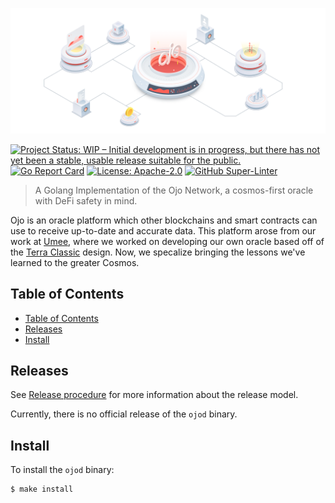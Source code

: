 <!-- markdownlint-disable MD041 -->
<!-- markdownlint-disable MD013 -->

![Logo!](assets/ojo.png)

[![Project Status: WIP – Initial development is in progress, but there has not yet been a stable, usable release suitable for the public.](https://www.repostatus.org/badges/latest/wip.svg)](https://www.repostatus.org/#wip)
[![Go Report Card](https://goreportcard.com/badge/github.com/ojo-network/ojo?style=flat-square)](https://goreportcard.com/report/github.com/ojo-network/ojo)
[![License: Apache-2.0](https://img.shields.io/github/license/ojo-network/ojo.svg?style=flat-square)](https://github.com/ojo-network/ojo/blob/main/LICENSE)
[![GitHub Super-Linter](https://img.shields.io/github/workflow/status/ojo-network/ojo/Lint?style=flat-square&label=Lint)](https://github.com/marketplace/actions/super-linter)

> A Golang Implementation of the Ojo Network, a cosmos-first oracle
> with DeFi safety in mind.

Ojo is an oracle platform which other blockchains and smart contracts can use to receive
up-to-date and accurate data. This platform arose from our work at
[Umee](https://github.com/umee-network/umee), where we worked on developing our
own oracle based off of the [Terra Classic](https://github.com/terra-money/classic-core) design.
Now, we specalize bringing the lessons we've learned to the greater Cosmos.

## Table of Contents

- [Table of Contents](#table-of-contents)
- [Releases](#releases)
- [Install](#install)

## Releases

See [Release procedure](contributing.md#release-procedure) for more information about the release model.

Currently, there is no official release of the `ojod` binary.
## Install

To install the `ojod` binary:

```shell
$ make install
```

